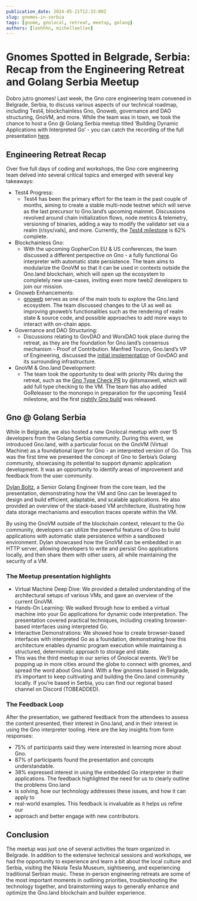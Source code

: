 ```yaml
---
publication_date: 2024-05-21T12:33:00Z
slug: gnomes-in-serbia
tags: [gnome, gnolocal, retreat, meetup, golang]
authors: [leohhhn, michelleellen]
---
```


# Gnomes Spotted in Belgrade, Serbia: Recap from the Engineering Retreat and Golang Serbia Meetup

Dobro jutro gnomes! Last week, the Gno core engineering team convened in Belgrade,
Serbia, to discuss various aspects of our technical roadmap, including Test4, 
blockchainless Gno, Gnoweb, governance and DAO structuring, GnoVM, and more. 
While the team was in town, we took the chance to host a Gno @ Golang Serbia 
meetup titled ‘Building Dynamic Applications with Interpreted Go’ - you can catch 
the recording of the full presentation [here](https://youtu.be/tNM1DHOxIQ8).

## Engineering Retreat Recap

Over five full days of coding and workshops, the Gno core engineering team delved 
into several critical topics and emerged with several key takeaways:
- Test4 Progress:
  - Test4 has been the primary effort for the team in the past couple of months, 
aiming to create a stable multi-node testnet which will serve as the last precursor
to Gno.land’s upcoming mainnet. Discussions revolved around chain initialization 
flows, node metrics & telemetry, versioning of binaries, adding a way to modify 
the validator set via a realm (r/sys/vals), and more. Currently, the 
[Test4 milestone](https://github.com/gnolang/gno/milestone/4) is 62% complete.
- Blockchainless Gno:
  - With the upcoming GopherCon EU & US conferences, the team discussed a 
different perspective on Gno - a fully functional Go interpreter with automatic 
state persistence. The team aims to modularize the GnoVM so that it can be
used in contexts outside the Gno.land blockchain, which will open up the
ecosystem to completely new use-cases, inviting even more tweb2 developers to 
join our mission.
- Gnoweb Enhancements:
  - [gnoweb](link) serves as one of the main tools to explore the Gno.land 
ecosystem. The team discussed changes to the UI as well as improving gnoweb’s 
functionalities such as the rendering of realm state & source code, and possible
approaches to add more ways to interact with on-chain apps.
- Governance and DAO Structuring:
  - Discussions relating to GovDAO and WorxDAO took place during the retreat, as 
they are the foundation for Gno.land’s consensus mechanism - Proof of Contribution.
Manfred Touron, Gno.land’s VP of Engineering, discussed the 
[initial implementation](https://github.com/gnolang/gno/pull/1945) of GovDAO and
its surrounding infrastructure.
- GnoVM & Gno.land Development:
  - The team took the opportunity to deal with priority PRs during the retreat, 
such as the [Gno Type Check PR](https://github.com/gnolang/gno/pull/1426) by
@itsmaxwell, which will add full type checking to the VM. The team has also
added GoReleaser to the monorepo in preparation for the upcoming Test4 milestone,
and the first 
[nightly Gno build](https://github.com/gnolang/gno/releases/tag/v0.1.0-nightly.20240523) was released.

## Gno @ Golang Serbia

While in Belgrade, we also hosted a new Gnolocal meetup with over 15 developers 
from the Golang Serbia community. During this event, we introduced Gno.land, with
a particular focus on the GnoVM (Virtual Machine) as a foundational layer for 
Gno - an interpreted version of Go. This was the first time we presented the
concept of Gno to Serbia’s Golang community, showcasing its potential to support
dynamic application development. It was an opportunity to identify areas of 
improvement and feedback from the user community.

[Dylan Boltz](https://github.com/deelawn), a Senior Golang Engineer from the core
team, led the presentation, demonstrating how the VM and Gno can be leveraged to 
design and build efficient, adaptable, and scalable applications. He also provided 
an overview of the stack-based VM architecture, illustrating how data storage 
mechanisms and execution traces operate within the VM.

By using the GnoVM outside of the blockchain context, relevant to the Go community,
developers can utilize the powerful features of Gno to build applications with 
automatic state persistence within a sandboxed environment. Dylan showcased how 
the GnoVM can be embedded in an HTTP server, allowing developers to write and 
persist Gno applications locally, and then share them with other users, all while
maintaining the security of a VM.

### The Meetup presentation highlights
- Virtual Machine Deep Dive: We provided a detailed understanding of the 
architectural setups of various VMs, and gave an overview of the current GnoVM.
- Hands-On Learning: We walked through how to embed a virtual machine into your
Go applications for dynamic code interpretation. The presentation covered 
practical techniques, including creating browser-based interfaces using interpreted Go.
- Interactive Demonstrations: We showed how to create browser-based interfaces
with interpreted Go as a foundation, demonstrating how this architecture enables
dynamic program execution while maintaining a structured, deterministic approach
to storage and state.
- This was the third meetup in our series of Gnolocal events. We’ll be popping
up in more cities around the globe to connect with gnomes, and spread the word 
about Gno.land. With a few gnomes based in Belgrade, it’s important to keep 
cultivating and building the Gno.land community locally. If you’re based in 
Serbia, you can find our regional based channel on Discord (TOBEADDED).

### The Feedback Loop
After the presentation, we gathered feedback from the attendees to assess the 
content presented, their interest in Gno.land, and in their interest in using 
the Gno interpreter tooling. Here are the key insights from form responses:
- 75% of participants said they were interested in learning more about Gno.
- 87% of participants found the presentation and concepts understandable.
- 38% expressed interest in using the embedded Go interpreter in their applications.
The feedback highlighted the need for us to clearly outline the problems Gno.land 
- is solving, how our technology addresses these issues, and how it can apply to
- real-world examples. This feedback is invaluable as it helps us refine our 
- approach and better engage with new contributors.

## Conclusion
The meetup was just one of several activities the team organized in Belgrade. In addition to the extensive technical sessions and workshops, we had the opportunity to experience and learn a bit about the local culture and Serbia, visiting the Nikola Tesla Museum, sightseeing, and experiencing traditional Serbian music.
These in-person engineering retreats are some of the most important moments in outlining priorities, troubleshooting the technology together, and brainstorming ways to generally enhance and optimize the Gno.land blockchain and builder experience. 
